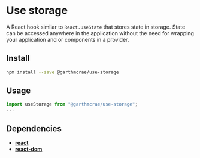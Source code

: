 # Use storage

A React hook similar to `React.useState` that stores state in storage. State can be accessed anywhere in the application without the need for wrapping your application and or components in a provider.

## Install

```bash
npm install --save @garthmcrae/use-storage
```

## Usage

```jsx
import useStorage from "@garthmcrae/use-storage";
...
```

## Dependencies

- [**react**](https://www.npmjs.com/package/react)
- [**react-dom**](https://www.npmjs.com/package/react-dom)
